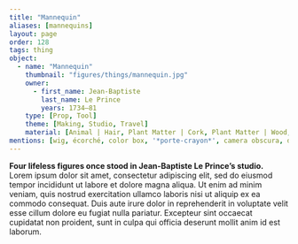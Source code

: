 ```yaml
---
title: "Mannequin"
aliases: [mannequins]
layout: page
order: 128
tags: thing
object:
  - name: "Mannequin"
    thumbnail: "figures/things/mannequin.jpg"
    owner:
      - first_name: Jean-Baptiste
        last_name: Le Prince
        years: 1734–81
    type: [Prop, Tool]
    theme: [Making, Studio, Travel]
    material: [Animal | Hair, Plant Matter | Cork, Plant Matter | Wood, Textile | Silk]
mentions: [wig, écorché, color box, '*porte-crayon*', camera obscura, dressing-up box, sword, table]
---
```


**Four lifeless figures once stood in Jean-Baptiste Le Prince’s studio.** Lorem ipsum dolor sit amet, consectetur adipiscing elit, sed do eiusmod tempor incididunt ut labore et dolore magna aliqua. Ut enim ad minim veniam, quis nostrud exercitation ullamco laboris nisi ut aliquip ex ea commodo consequat. Duis aute irure dolor in reprehenderit in voluptate velit esse cillum dolore eu fugiat nulla pariatur. Excepteur sint occaecat cupidatat non proident, sunt in culpa qui officia deserunt mollit anim id est laborum.